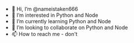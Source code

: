 - 👋 Hi, I’m @nameistaken666
- 👀 I’m interested in Python and Node
- 🌱 I’m currently learning Python and Node
- 💞️ I’m looking to collaborate on Python and Node
- 📫 How to reach me - don't

<!---
nameistaken666/nameistaken666 is a ✨ special ✨ repository because its `README.md` (this file) appears on your GitHub profile.
You can click the Preview link to take a look at your changes.
--->
